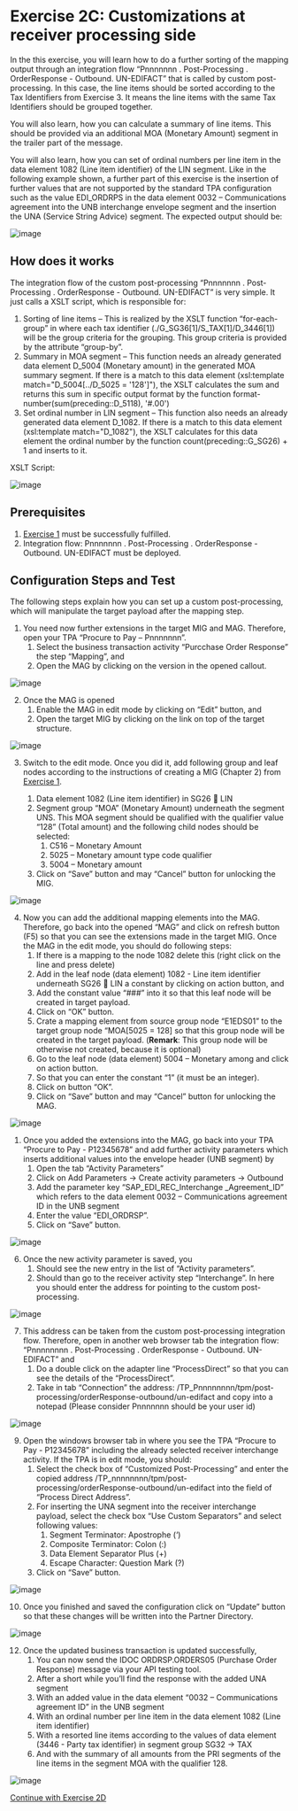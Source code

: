 # **Exercise 2C: Customizations at receiver processing side**


In the this exercise, you will learn how to do a further sorting of the mapping output through an integration flow “Pnnnnnnn . Post-Processing . OrderResponse - Outbound. UN-EDIFACT” that is called by custom post-processing.  In this case, the line items should be sorted according to the Tax Identifiers from Exercise 3. It means the line items with the same Tax Identifiers should be grouped together. 

You will also learn, how you can calculate a summary of line items. This should be provided via an additional MOA (Monetary Amount) segment in the trailer part of the message. 

You will also learn, how you can set of ordinal numbers per line item in the data element 1082 (Line item identifier) of the LIN segment. Like in the following example shown, a further part of this exercise is the insertion of further values that are not supported by the standard TPA configuration such as the value EDI_ORDRPS in the data element 0032 – Communications agreement into the UNB interchange envelope segment and the insertion the UNA (Service String Advice) segment.
The expected output should be:

![image](assets/1.png)

## **How does it works**

The integration flow of the custom post-processing “Pnnnnnnn . Post-Processing . OrderResponse - Outbound. UN-EDIFACT” is very simple. It just calls a XSLT script, which is responsible for:

1. Sorting of line items – This is realized by the XSLT function “for-each-group” in where each tax identifier (./G_SG36[1]/S_TAX[1]/D_3446[1]) will be the group criteria for the grouping. This group criteria is provided by the attribute “group-by”.
2. Summary in MOA segment – This function needs an already generated data element D_5004 (Monetary amount) in the generated MOA summary segment. If there is a match to this data element (xsl:template match="D_5004[../D_5025 = '128']"), the XSLT calculates the sum and returns this sum in specific output format by the function format-number(sum(preceding::D_5118), '#.00')
3. Set ordinal number in LIN segment – This function also needs an already generated data element D_1082. If there is a match to this data element (xsl:template match="D_1082"), the XSLT calculates for this data element the ordinal number by the function count(preceding::G_SG26) + 1 and inserts to it.

XSLT Script:

![image](assets/2.png)

## **Prerequisites**

1.	[Exercise 1](https://github.com/SAP-samples/integration-suite-b2b-exercises-basic/tree/main/exercises/Ex01) must be successfully fulfilled.
2.	Integration flow: Pnnnnnnn . Post-Processing . OrderResponse - Outbound. UN-EDIFACT must be deployed.

## **Configuration Steps and Test**

The following steps explain how you can set up a custom post-processing, which will manipulate the target payload after the mapping step.

1.	You need now further extensions in the target MIG and MAG. Therefore, open your TPA “Procure to Pay – Pnnnnnnn”.
    1.	Select the business transaction activity “Purcchase Order Response” the step “Mapping”, and
    2.	Open the MAG by clicking on the version in the opened callout.

![image](assets/3.png)

2.	Once the MAG is opened
    1.	Enable the MAG in edit mode by clicking on “Edit” button, and
    2.	Open the target MIG by clicking on the link on top of the target structure.

![image](assets/4.png)

3.	Switch to the edit mode. Once you did it, add following group and leaf nodes according to the instructions of creating a MIG (Chapter 2) from [Exercise 1](https://github.com/SAP-samples/integration-suite-b2b-exercises-basic/tree/main/exercises/Ex01).

    1.	Data element 1082 (Line item identifier) in SG26  LIN
    2.	Segment group “MOA” (Monetary Amount) underneath the segment UNS. This MOA segment should be qualified with the qualifier value “128” (Total amount) and the following child nodes should be selected:
        1.	C516 – Monetary Amount
        2.	5025 – Monetary amount type code qualifier
        3.	5004 – Monetary amount
    3.	Click on “Save” button and may “Cancel” button for unlocking the MIG.

![image](assets/5.png)

4.	Now you can add the additional mapping elements into the MAG. Therefore, go back into the opened “MAG” and click on refresh button (F5) so that you can see the extensions made in the target MIG. Once the MAG in the edit mode, you should do following steps:
    1.	If there is a mapping to the node 1082 delete this (right click on the line and press delete)
    2.	Add in the leaf node (data element) 1082 - Line item identifier underneath SG26  LIN a constant by clicking on action button, and
    3.	Add the constant value “###” into it so that this leaf node will be created in target payload.
    4.	Click on “OK” button.
    5.	Crate a mapping element from source group node “E1EDS01” to the target group node “MOA[5025 = 128] so that this group node will be created in the target payload.
    (**Remark**: This group node will be otherwise not created, because it is optional)
    6.	Go to the leaf node (data element) 5004 – Monetary among and click on action button.
    7.	So that you can enter the constant “1” (it must be an integer).
    8.	Click on button “OK”.
    9.	Click on “Save” button and may “Cancel” button for unlocking the MAG.

![image](assets/6.png)

1. Once you added the extensions into the MAG, go back into your TPA “Procure to Pay - P12345678” and add further activity parameters which inserts additional values into the envelope header (UNB segment) by 
    1.	Open the tab “Activity Parameters”
    2.	Click on Add Parameters -> Create activity parameters  -> Outbound
    3.	Add the parameter key “SAP_EDI_REC_Interchange _Agreement_ID” which refers to the data element 0032 – Communications agreement ID in the UNB segment
    4.	Enter the value “EDI_ORDRSP”.
    5.	Click on “Save” button.

![image](assets/7.png)

6.	Once the new activity parameter is saved, you 
    1.	Should see the new entry in the list of “Activity parameters”. 
    2.	Should than go to the receiver activity step “Interchange”. In here you should enter the address for pointing to the custom post-processing.

![image](assets/8.png)

7.	This address can be taken from the custom post-processing integration flow. Therefore, open in another web browser tab the integration flow: “Pnnnnnnnn . Post-Processing . OrderResponse - Outbound. UN-EDIFACT” and 
    1.	Do a double click on the adapter line “ProcessDirect” so that you can see the details of the “ProcessDirect”.
    2.	Take in tab “Connection” the address: /TP_Pnnnnnnnn/tpm/post-processing/orderResponse-outbound/un-edifact and copy into a notepad (Please consider Pnnnnnnn should be your user id)

![image](assets/9.png)

9.	Open the windows browser tab  in where you see the TPA “Procure to Pay - P12345678” including the already selected receiver interchange activity. If the TPA is in edit mode, you should:
    1.	Select the check box of “Customized Post-Processing” and enter the copied address /TP_nnnnnnnn/tpm/post-processing/orderResponse-outbound/un-edifact into the field of “Process Direct Address”.
    2.	For inserting the UNA segment into the receiver interchange payload, select the check box “Use Custom Separators” and select following values:
        1.	Segment Terminator: Apostrophe (‘)
        2.	Composite Terminator: Colon (:)
        3.	Data Element Separator Plus (+)
        4.	Escape Character: Question Mark (?)
    3.	Click on “Save” button.

![image](assets/10.png)

10.	Once you finished and saved the configuration click on “Update” button so that these changes will be written into the Partner Directory.

![image](assets/11.png)

12.	Once the updated business transaction is updated successfully, 
    1.	You can now send the IDOC ORDRSP.ORDERS05 (Purchase Order Response) message via your API testing tool.
    2.	After a short while you’ll find the response with the added UNA segment
    3.	With an added value in the data element “0032 – Communications agreement ID” in the UNB segment
    4.	With an ordinal number per line item in the data element 1082 (Line item identifier)
    5.	With a resorted line items according to the values of data element (3446 - Party tax identifier) in segment group SG32 -> TAX
    6.	And with the summary of all amounts from the PRI segments of the line items in the segment MOA with the qualifier 128.

![image](assets/12.png)

[Continue with Exercise 2D](Exercise/Ex1/EXERCISE%201D%3A%20CUSTOM%20RECEIVER%20COMMUNICATION%20CHANNEL/README.md)
